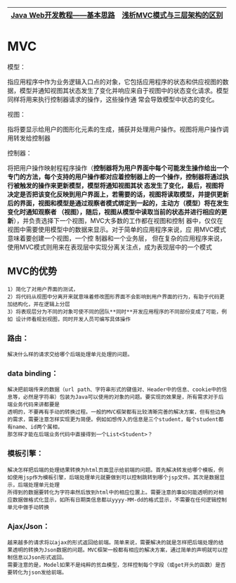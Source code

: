 
[Java Web开发教程——基本思路](https://zhuanlan.zhihu.com/p/20756940)|[浅析MVC模式与三层架构的区别](https://www.cnblogs.com/rainbow70626/p/4967478.html)|
---|---|

# MVC

  模型： 
  
  指应用程序中作为业务逻辑入口点的对象，它包括应用程序的状态和供应视图的数据，模型并通知视图其状态发生了变化并响应来自于视图中的状态变化请求。模型同样将用来执行控制器请求的操作，这些操作通
  常会导致模型中状态的变化。
  
  视图： 
  
  指将要显示给用户的图形化元素的生成，捕获并处理用户操作。视图将用户操作调用转发给控制器
  
  控制器：
  
  将把用户操作映射程程序操作（**控制器将为用户界面中每个可能发生操作给出一个专门的方法，每个支持的用户操作都对应着控制器上的一个操作，控制器将通过执行被触发的操作来更新模型，模型将通知视图其状
  态发生了变化，最后，视图将决定是否把该变化反映到用户界面上，若需要的话，视图将读取模型，并提供更新后的界面，视图和模型是通过观察者模式绑定到一起的，主动方（模型）将在发生变化时通知观察者
  （视图），随后，视图从模型中读取当前的状态并进行相应的更新**），并负责选择下一个视图，MVC大多数的工作都在视图和控制  器中，仅仅在视图中需要使用模型中的数据来显示。对于简单的应用程序来说，应
  用MVC模式意味着要创建一个视图，一个控 制器和一个业务层， 但在复杂的应用程序来说，使用MVC模式则用来在表现层中实现分离关注点，成为表现层中的一个模式

## MVC的优势
   
    1）简化了对用户界面的测试，
    2）将代码从视图中分离开来就意味着修改图形界面不会影响到用户界面的行为，有助于代码更加结构化，并在逻辑上分层
    3）将表现层分为不同的对象可使不同的团队**同时**开发应用程序的不同部份变成了可能，例如 设计师看规划视图，同时开发人员可编写具体操作
   



### 路由：
    解决什么样的请求交给哪个后端处理单元处理的问题。

### data binding：
    解决把前端传来的数据（url path、字符串形式的键值对、Header中的信息、cookie中的信息等，必然是字符串）包装为Java可以使用的对象的问题。要实现的效果是，所有需求对于后端业务代码来讲都要是
    透明的，不要再有手动的转换过程。一般的MVC框架都有比较清晰完善的解决方案，但有些边角的需求，需要注意怎样实现更为简便。例如如想传入的信息是三个student，每个student都有name、id两个属相，
    那怎样才能在后端业务代码中直接得到一个List<Student>？

### 模板引擎：
    解决怎样把后端的处理结果转换为html页面显示给前端的问题。首先解决转发给哪个模板，例如使用jsp作为模板引擎，后端处理单元就要做到可以控制跳转到哪个jsp文件。其次是数据显示，后端处理单元处理
    所得到的数据要转化为字符串然后放到html中的相应位置上。需要注意的事如何能透明的对相应数据做格式化显示，如所有日期类信息都以yyyy-MM-dd的格式显示，不需要在任何逻辑控制单元中做手动转换

### Ajax/Json：
    越来越多的请求将以ajax的形式返回给前端。简单来说，需要解决的就是怎样把后端处理的结果透明的转换为Json数据的问题。MVC框架一般都有相应的解决方案，通过简单的声明就可以控制信息以Json形式返回。
    需要注意的是，Model如果不是纯粹的贫血模型，怎样控制每个字段（或get开头的函数）是否要转化为json发给前端。
